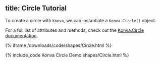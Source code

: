 title: Circle Tutorial
---

To create  a circle with `Konva`, we can instantiate a `Konva.Circle()` object.

For a full list of attributes and methods, check out the [Konva.Circle documentation](https://konvajs.github.io/api/Konva.Circle.html).

{% iframe /downloads/code/shapes/Circle.html %}

{% include_code Konva Circle Demo shapes/Circle.html %}